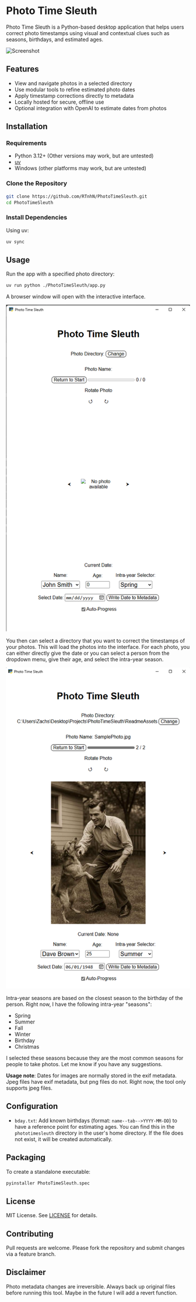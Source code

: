 # Photo Time Sleuth

Photo Time Sleuth is a Python-based desktop application that helps users correct photo timestamps using visual and contextual clues such as seasons, birthdays, and estimated ages.

![Screenshot](./favicon.ico)


## Features

* View and navigate photos in a selected directory
* Use modular tools to refine estimated photo dates
* Apply timestamp corrections directly to metadata
* Locally hosted for secure, offline use
* Optional integration with OpenAI to estimate dates from photos

## Installation

### Requirements

* Python 3.12+ (Other versions may work, but are untested)
* [uv](https://docs.astral.sh/uv/)
* Windows (other platforms may work, but are untested)

### Clone the Repository

```bash
git clone https://github.com/RTnhN/PhotoTimeSleuth.git
cd PhotoTimeSleuth
```

### Install Dependencies

Using uv:

```bash
uv sync
```

## Usage

Run the app with a specified photo directory:

```bash
uv run python ./PhotoTimeSleuth/app.py 
```

A browser window will open with the interactive interface.

![Screenshot](./ReadmeAssets/app.png)

You then can select a directory that you want to correct the timestamps of your photos. This will load the photos into the interface. For each photo, you can either directly give the date or you can select a person from the dropdown menu, give their age, and select the intra-year season.

![Screenshot](./ReadmeAssets/Demo.png)

Intra-year seasons are based on the closest season to the birthday of the person. Right now, I have the following intra-year "seasons":

* Spring
* Summer
* Fall
* Winter
* Birthday
* Christmas

I selected these seasons because they are the most common seasons for people to take photos. Let me know if you have any suggestions.

**Usage note**: Dates for images are normally stored in the exif metadata. Jpeg files have exif metadata, but png files do not. Right now, the tool only supports jpeg files.

## Configuration

* `bday.txt`: Add known birthdays (format: `name--tab-->YYYY-MM-DD`) to have a reference point for estimating ages. You can find this in the `phototimesleuth` directory in the user's home directory. If the file does not exist, it will be created automatically.


## Packaging

To create a standalone executable:

```bash
pyinstaller PhotoTimeSleuth.spec
```
## License

MIT License. See [LICENSE](LICENSE) for details.

## Contributing

Pull requests are welcome. Please fork the repository and submit changes via a feature branch.

## Disclaimer

Photo metadata changes are irreversible. Always back up original files before running this tool. Maybe in the future I will add a revert function.




